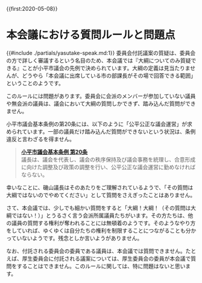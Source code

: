 {{first:2020-05-08}}
# 本会議における質問ルールと問題点

{{#include ./partials/yasutake-speak.md:1}} 委員会付託議案の質疑は、委員会の方で詳しく審議するという名目のため、本会議では『大綱についてのみ質疑できる』ことが小平市議会の先例で決められています。大綱の定義は見当たりませんが、どうやら「本会議に出席している市の部課長がその場で回答できる範囲」ということのようです。

このルールには問題があります。委員会に会派のメンバーが参加していない議員や無会派の議員は、議会において大綱の質問しかできず、踏み込んだ質問ができません。

小平市議会基本条例の第20条には、以下のように「公平公正な議会運営」が求められています。一部の議員だけ踏み込んだ質問ができないという状況は、条例違反と言わざるを得ません。

> **[小平市議会基本条例 第20条](https://www.city.kodaira.tokyo.jp/reiki/reiki_honbun/g135RG00001095.html#e000000296)**  
> 議長は、議会を代表し、議会の秩序保持及び議会事務を統理し、合意形成に向けた調整及び政策の調整を行い、公平公正な議会運営に勤めなければならない。

幸いなことに、磯山議長はそのあたりをご理解されているようで、「その質問は大綱ではないのでやめてください」として質問をさえぎったことはありません。

さて、本会議では、少しでも細かい質問をすると「大綱！大綱！（その質問は大綱ではない！）」とうるさく言う会派所属議員たちがいます。その方たちは、他の議員の質問する権利が奪われることには無頓着のようです。そのようなやり方をしていれば、ゆくゆくは自分たちの権利を制限することにつながることも分かっていないようです。残念としか言いようがありません。

なお、付託される委員会の委員である議員は、本会議では質問できません。たとえば、厚生委員会に付託される議案については、厚生委員会の委員が本会議で質問をすることはできません。このルールに関しては、特に問題はないと思います。